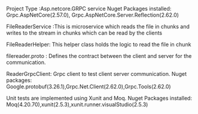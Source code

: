 Project Type :Asp.netcore.GRPC service 
Nuget Packages installed: Grpc.AspNetCore(2.57.0), Grpc.AspNetCore.Server.Reflection(2.62.0)

FileReaderService :This is microservice which reads the file in chunks and writes to the stream in chunks
which can be read by the clients

FileReaderHelper: This helper class holds the logic to read the file in chunk

filereader.proto : Defines the contract between the client and server for the communication.

ReaderGrpcClient: Grpc client to test client server communication. Nuget packages: Google.protobuf(3.26.1),Grpc.Net.Client(2.62.0),Grpc.Tools(2.62.0)

Unit tests are implemented using Xunit and Moq. Nuget Packages installed: Moq(4.20.70),xunit(2.5.3),xunit.runner.visualStudio(2.5.3)
